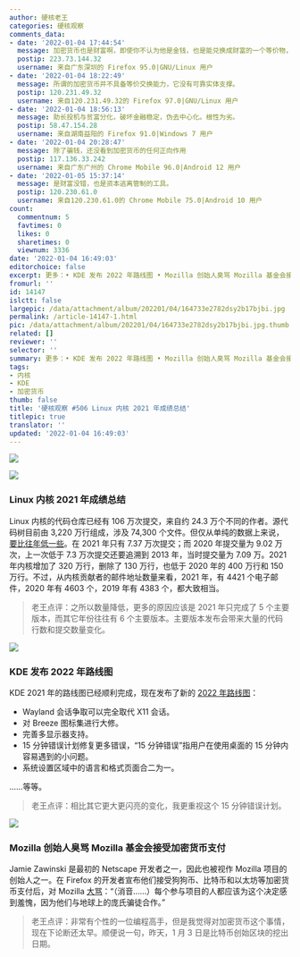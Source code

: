```yaml
---
author: 硬核老王
categories: 硬核观察
comments_data:
- date: '2022-01-04 17:44:54'
  message: 加密货币也是财富啊，即使你不认为他是金钱，也是能兑换成财富的一个等价物，无可厚非
  postip: 223.73.144.32
  username: 来自广东深圳的 Firefox 95.0|GNU/Linux 用户
- date: '2022-01-04 18:22:49'
  message: 所谓的加密货币并不具备等价交换能力，它没有可靠实体支撑。
  postip: 120.231.49.32
  username: 来自120.231.49.32的 Firefox 97.0|GNU/Linux 用户
- date: '2022-01-04 18:56:13'
  message: 助长投机与贫富分化，破坏金融稳定，伪去中心化。根性为劣。
  postip: 58.47.154.28
  username: 来自湖南益阳的 Firefox 91.0|Windows 7 用户
- date: '2022-01-04 20:28:47'
  message: 除了骗钱，还没看到加密货币的任何正向作用
  postip: 117.136.33.242
  username: 来自广东广州的 Chrome Mobile 96.0|Android 12 用户
- date: '2022-01-05 15:37:14'
  message: 是财富没错，也是资本逃离管制的工具。
  postip: 120.230.61.0
  username: 来自120.230.61.0的 Chrome Mobile 75.0|Android 10 用户
count:
  commentnum: 5
  favtimes: 0
  likes: 0
  sharetimes: 0
  viewnum: 3336
date: '2022-01-04 16:49:03'
editorchoice: false
excerpt: 更多：• KDE 发布 2022 年路线图 • Mozilla 创始人臭骂 Mozilla 基金会接受加密货币支付
fromurl: ''
id: 14147
islctt: false
largepic: /data/attachment/album/202201/04/164733e2782dsy2b17bjbi.jpg
permalink: /article-14147-1.html
pic: /data/attachment/album/202201/04/164733e2782dsy2b17bjbi.jpg.thumb.jpg
related: []
reviewer: ''
selector: ''
summary: 更多：• KDE 发布 2022 年路线图 • Mozilla 创始人臭骂 Mozilla 基金会接受加密货币支付
tags:
- 内核
- KDE
- 加密货币
thumb: false
title: '硬核观察 #506 Linux 内核 2021 年成绩总结'
titlepic: true
translator: ''
updated: '2022-01-04 16:49:03'
---
```


![](/data/attachment/album/202201/04/164733e2782dsy2b17bjbi.jpg)


![](/data/attachment/album/202201/04/164742a9h5ph6d95jhiph1.jpg)


### Linux 内核 2021 年成绩总结


Linux 内核的代码仓库已经有 106 万次提交，来自约 24.3 万个不同的作者。源代码树目前由 3,220 万行组成，涉及 74,300 个文件。但仅从单纯的数据上来说，[要比往年低一些](https://www.phoronix.com/scan.php?page=news_item&px=Linux-Kernel-2021-Highlights)。在 2021 年只有 7.37 万次提交；而 2020 年提交量为 9.02 万次，上一次低于 7.3 万次提交还要追溯到 2013 年，当时提交量为 7.09 万。2021 年内核增加了 320 万行，删除了 130 万行，也低于 2020 年的 400 万行和 150 万行。不过，从内核贡献者的邮件地址数量来看，2021 年，有 4421 个电子邮件，2020 年有 4603 个，2019 年有 4383 个，都大致相当。



> 
> 老王点评：之所以数量降低，更多的原因应该是 2021 年只完成了 5 个主要版本，而其它年份往往有 6 个主要版本。主要版本发布会带来大量的代码行数和提交数量变化。
> 
> 
> 


![](/data/attachment/album/202201/04/164751rudjlhg305kzru3u.jpg)


### KDE 发布 2022 年路线图


KDE 2021 年的路线图已经顺利完成，现在发布了新的 [2022 年路线图](https://pointieststick.com/2022/01/03/kde-roadmap-for-2022/)：


* Wayland 会话争取可以完全取代 X11 会话。
* 对 Breeze 图标集进行大修。
* 完善多显示器支持。
* 15 分钟错误计划修复更多错误，“15 分钟错误”指用户在使用桌面的 15 分钟内容易遇到的小问题。
* 系统设置区域中的语言和格式页面合二为一。


……等等。



> 
> 老王点评：相比其它更大更闪亮的变化，我更重视这个 15 分钟错误计划。
> 
> 
> 


![](/data/attachment/album/202201/04/164838dg68581jygyykyx5.jpg)


### Mozilla 创始人臭骂 Mozilla 基金会接受加密货币支付


Jamie Zawinski 是最初的 Netscape 开发者之一，因此也被视作 Mozilla 项目的创始人之一。在 Firefox 的开发者宣布他们接受狗狗币、比特币和以太坊等加密货币支付后，对 Mozilla [大骂](https://mobile.twitter.com/jwz/status/1478022085737803776)：“（消音……）每个参与项目的人都应该为这个决定感到羞愧，因为他们与地球上的庞氏骗徒合作。”



> 
> 老王点评：非常有个性的一位编程高手，但是我觉得对加密货币这个事情，现在下论断还太早。顺便说一句，昨天，1 月 3 日是比特币创始区块的挖出日期。
> 
> 
>